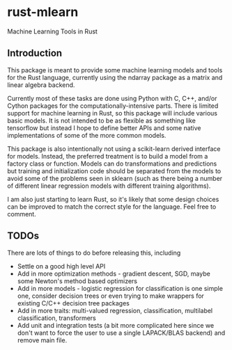 # rust-mlearn
Machine Learning Tools in Rust

## Introduction
This package is meant to provide some machine learning models and tools for the Rust language,
currently using the ndarray package as a matrix and linear algebra backend.

Currently most of these tasks are done using Python with C, C++, and/or Cython packages for the computationally-intensive parts.
There is limited support for machine learning in Rust, so this package will include various basic models. It is not intended to 
be as flexible as something like tensorflow but instead I hope to define better APIs and some native implementations of some of
the more common models.

This package is also intentionally not using a scikit-learn derived interface for models. Instead, the preferred treatment is to 
build a model from a factory class or function. Models can do transformations and predictions but training and initialization
code should be separated from the models to avoid some of the problems seen in sklearn (such as there being a number of different
linear regression models with different training algorithms).

I am also just starting to learn Rust, so it's likely that some design choices can be improved to match the correct style for the
language. Feel free to comment.


## TODOs

There are lots of things to do before releasing this, including
* Settle on a good high level API
* Add in more optimization methods - gradient descent, SGD, maybe some Newton's method based optimizers
* Add in more models - logistic regression for classification is one simple one, consider decision trees or even trying to make wrappers for existing C/C++ decision tree packages
* Add in more traits: multi-valued regression, classification, multilabel classification, transformers
* Add unit and integration tests (a bit more complicated here since we don't want to force the user to use a single LAPACK/BLAS backend) and remove main file.
